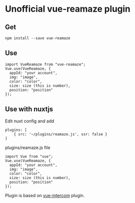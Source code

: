# Unofficial vue-reamaze plugin

## Get

``` 
npm install --save vue-reamaze
```
## Use

``` 
import VueReamaze from "vue-reamaze";
Vue.use(VueReamaze, {
  appId: "your account",
  img: "image",
  color: "color",
  size: size (this is number),
  position: "position"
});
```
## Use with nuxtjs

Edit nuxt config and add
```
plugins: [
    { src: '~/plugins/reamaze.js', ssr: false }
]
```
plugins/reamaze.js file
```
import Vue from "vue";
Vue.use(VueReamaze, {
  appId: "your account",
  img: "image",
  color: "color",
  size: size (this is number),
  position: "position"
});
```
Plugin is based on [vue-intercom](https://github.com/johnnynotsolucky/vue-intercom) plugin.
